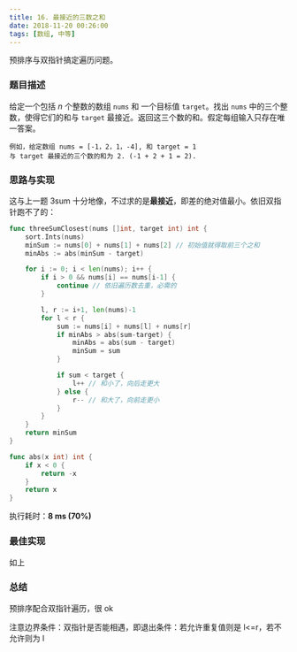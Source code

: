 ```yaml
---
title: 16. 最接近的三数之和
date: 2018-11-20 00:26:00
tags: [数组, 中等]
---
```


预排序与双指针搞定遍历问题。

<!--more -->

### 题目描述

给定一个包括 *n* 个整数的数组 `nums` 和 一个目标值 `target`。找出 `nums` 中的三个整数，使得它们的和与 `target` 最接近。返回这三个数的和。假定每组输入只存在唯一答案。

```
例如，给定数组 nums = [-1，2，1，-4], 和 target = 1
与 target 最接近的三个数的和为 2. (-1 + 2 + 1 = 2).
```



### 思路与实现

这与上一题 3sum 十分地像，不过求的是**最接近**，即差的绝对值最小。依旧双指针跑不了的：

```go
func threeSumClosest(nums []int, target int) int {
	sort.Ints(nums)
	minSum := nums[0] + nums[1] + nums[2] // 初始值就得取前三个之和
	minAbs := abs(minSum - target)

	for i := 0; i < len(nums); i++ {
		if i > 0 && nums[i] == nums[i-1] {
			continue // 依旧遍历数去重，必需的
		}

		l, r := i+1, len(nums)-1
		for l < r {
			sum := nums[i] + nums[l] + nums[r]
			if minAbs > abs(sum-target) {
				minAbs = abs(sum - target)
				minSum = sum
			}

			if sum < target {
				l++ // 和小了，向后走更大
			} else {
				r-- // 和大了，向前走更小
			}
		}
	}
	return minSum
}

func abs(x int) int {
	if x < 0 {
		return -x
	}
	return x
}
```

执行耗时：**8 ms (70%)**



### 最佳实现

如上



### 总结

预排序配合双指针遍历，很 ok

<div class="tip">
注意边界条件：双指针是否能相遇，即退出条件：若允许重复值则是 l<=r，若不允许则为 l<r
</div>

